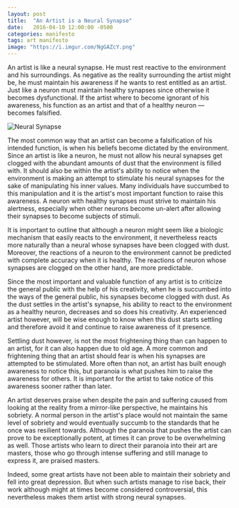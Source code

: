 ```yaml
---
layout: post
title:  "An Artist is a Neural Synapse"
date:   2016-04-10 12:00:00 -0500
categories: manifesto
tags: art manifesto
image: "https://i.imgur.com/NgGAZcY.png"
---
```


An artist is like a neural synapse. He must rest reactive to the environment and his surroundings. As negative as the reality surrounding the artist might be, he must maintain his awareness if he wants to rest entitled as an artist. Just like a neuron must maintain healthy synapses since otherwise it becomes dysfunctional. If the artist where to become ignorant of his awareness, his function as an artist and that of a healthy neuron — becomes falsified.

![Neural Synapse](https://i.imgur.com/NgGAZcY.png)

The most common way that an artist can become a falsification of his intended function, is when his beliefs become dictated by the environment. Since an artist is like a neuron, he must not allow his neural synapses get clogged with the abundant amounts of dust that the environment is filled with. It should also be within the artist's ability to notice when the environment is making an attempt to stimulate his neural synapses for the sake of manipulating his inner values. Many individuals have succumbed to this manipulation and it is the artist's most important function to raise this awareness. A neuron with healthy synapses must strive to maintain his alertness, especially when other neurons become un-alert after allowing their synapses to become subjects of stimuli.

It is important to outline that although a neuron might seem like a biologic mechanism that easily reacts to the environment, it nevertheless reacts more naturally than a neural whose synapses have been clogged with dust. Moreover, the reactions of a neuron to the environment cannot be predicted with complete accuracy when it is healthy. The reactions of neuron whose synapses are clogged on the other hand, are more predictable.

Since the most important and valuable function of any artist is to criticize the general public with the help of his creativity, when he is succumbed into the ways of the general public, his synapses become clogged with dust. As the dust settles in the artist's synapse, his ability to react to the environment as a healthy neuron, decreases and so does his creativity. An experienced artist however, will be wise enough to know when this dust starts settling and therefore avoid it and continue to raise awareness of it presence.

Settling dust however, is not the most frightening thing than can happen to an artist, for it can also happen due to old age. A more common and frightening thing that an artist should fear is when his synapses are attempted to be stimulated. More often than not, an artist has built enough awareness to notice this, but paranoia is what pushes him to raise the awareness for others. It is important for the artist to take notice of this awareness sooner rather than later.

An artist deserves praise when despite the pain and suffering caused from looking at the reality from a mirror-like perspective, he maintains his sobriety. A normal person in the artist's place would not maintain the same level of sobriety and would eventually succumb to the standards that he once was resilient towards. Although the paranoia that pushes the artist can prove to be exceptionally potent, at times it can prove to be overwhelming as well. Those artists who learn to direct their paranoia into their art are masters, those who go through intense suffering and still manage to express it, are praised masters.

Indeed, some great artists have not been able to maintain their sobriety and fell into great depression. But when such artists manage to rise back, their work although might at times become considered controversial, this nevertheless makes them artist with strong neural synapses.
